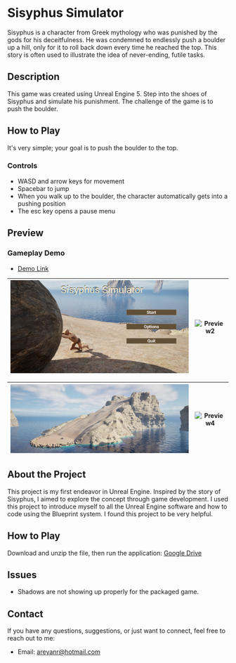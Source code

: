 # Sisyphus Simulator

Sisyphus is a character from Greek mythology who was punished by the gods for his deceitfulness. He was condemned to endlessly push a boulder up a hill, only for it to roll back down every time he reached the top. This story is often used to illustrate the idea of never-ending, futile tasks.

## Description
This game was created using Unreal Engine 5. Step into the shoes of Sisyphus and simulate his punishment. The challenge of the game is to push the boulder.

## How to Play
It's very simple; your goal is to push the boulder to the top.

### Controls
- WASD and arrow keys for movement
- Spacebar to jump
- When you walk up to the boulder, the character automatically gets into a pushing position
- The esc key opens a pause menu


## Preview

### Gameplay Demo
- [Demo Link](https://drive.google.com/file/d/1iLSOzoPfUDPcJv1Air1_rknpiHsYwKpI/view?usp=sharing)


| ![Preview1](images/preview4.png) | ![Preview2](images/preview2.png) |
|:--------------------------------:|:--------------------------------:|


| ![Preview3](images/preview3.png) | ![Preview4](images/preview1.png) |
|:--------------------------------:|:--------------------------------:|




## About the Project
This project is my first endeavor in Unreal Engine. Inspired by the story of Sisyphus, I aimed to explore the concept through game development. I used this project to introduce myself to all the Unreal Engine software and how to code using the Blueprint system. I found this project to be very helpful.

## How to Play
Download and unzip the file, then run the application: [Google Drive](https://drive.google.com/file/d/1jHrTs4PYUg3vKsLuvpruK6-Hhdn_GN9l/view?usp=sharing)

## Issues
- Shadows are not showing up properly for the packaged game.

## Contact
If you have any questions, suggestions, or just want to connect, feel free to reach out to me:
- Email: areyanr@hotmail.com
